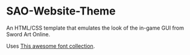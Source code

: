 # SAO-Website-Theme
An HTML/CSS template that emulates the look of the in-game GUI from Sword Art Online.

Uses <a href="http://darkblackswords.deviantart.com/art/Sword-Art-Online-Font-342305125">This awesome font collection</a>.

